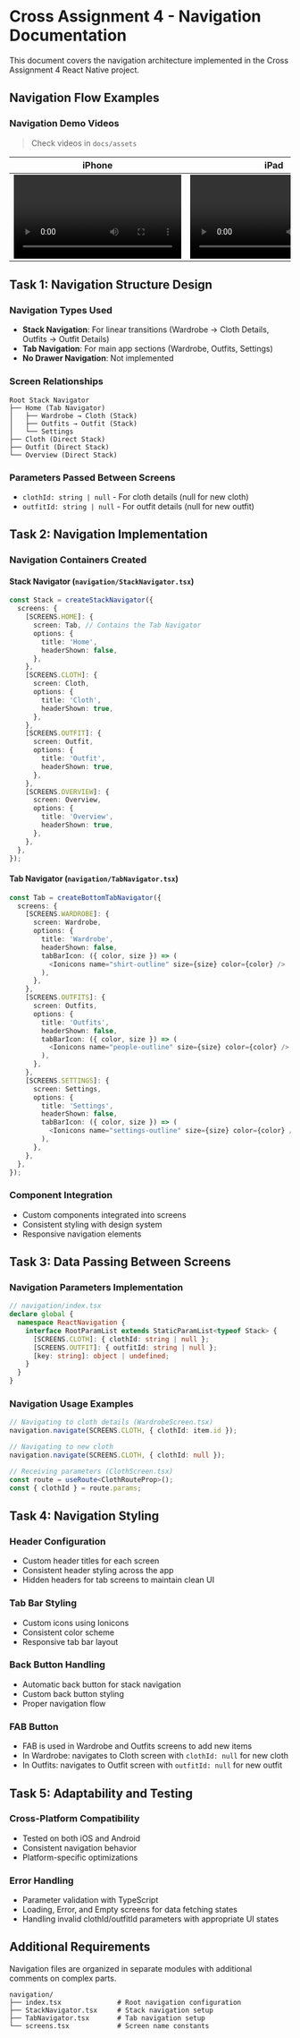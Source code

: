 # Cross Assignment 4 - Navigation Documentation

This document covers the navigation architecture implemented in the Cross Assignment 4 React Native project.

## Navigation Flow Examples

### Navigation Demo Videos

> Check videos in `docs/assets`

| iPhone                                  | iPad                                | Android                                   |
| --------------------------------------- | ----------------------------------- | ----------------------------------------- |
| ![iPhone](assets/navigation-iphone.mp4) | ![iPad](assets/navigation-ipad.mp4) | ![Android](assets/navigation-android.mp4) |

## Task 1: Navigation Structure Design

### Navigation Types Used

- **Stack Navigation**: For linear transitions (Wardrobe → Cloth Details, Outfits → Outfit Details)
- **Tab Navigation**: For main app sections (Wardrobe, Outfits, Settings)
- **No Drawer Navigation**: Not implemented

### Screen Relationships

```text
Root Stack Navigator
├── Home (Tab Navigator)
│   ├── Wardrobe → Cloth (Stack)
│   ├── Outfits → Outfit (Stack)
│   └── Settings
├── Cloth (Direct Stack)
├── Outfit (Direct Stack)
└── Overview (Direct Stack)
```

### Parameters Passed Between Screens

- `clothId: string | null` - For cloth details (null for new cloth)
- `outfitId: string | null` - For outfit details (null for new outfit)

## Task 2: Navigation Implementation

### Navigation Containers Created

#### Stack Navigator (`navigation/StackNavigator.tsx`)

```typescript
const Stack = createStackNavigator({
  screens: {
    [SCREENS.HOME]: {
      screen: Tab, // Contains the Tab Navigator
      options: {
        title: 'Home',
        headerShown: false,
      },
    },
    [SCREENS.CLOTH]: {
      screen: Cloth,
      options: {
        title: 'Cloth',
        headerShown: true,
      },
    },
    [SCREENS.OUTFIT]: {
      screen: Outfit,
      options: {
        title: 'Outfit',
        headerShown: true,
      },
    },
    [SCREENS.OVERVIEW]: {
      screen: Overview,
      options: {
        title: 'Overview',
        headerShown: true,
      },
    },
  },
});
```

#### Tab Navigator (`navigation/TabNavigator.tsx`)

```typescript
const Tab = createBottomTabNavigator({
  screens: {
    [SCREENS.WARDROBE]: {
      screen: Wardrobe,
      options: {
        title: 'Wardrobe',
        headerShown: false,
        tabBarIcon: ({ color, size }) => (
          <Ionicons name="shirt-outline" size={size} color={color} />
        ),
      },
    },
    [SCREENS.OUTFITS]: {
      screen: Outfits,
      options: {
        title: 'Outfits',
        headerShown: false,
        tabBarIcon: ({ color, size }) => (
          <Ionicons name="people-outline" size={size} color={color} />
        ),
      },
    },
    [SCREENS.SETTINGS]: {
      screen: Settings,
      options: {
        title: 'Settings',
        headerShown: false,
        tabBarIcon: ({ color, size }) => (
          <Ionicons name="settings-outline" size={size} color={color} />
        ),
      },
    },
  },
});
```

### Component Integration

- Custom components integrated into screens
- Consistent styling with design system
- Responsive navigation elements

## Task 3: Data Passing Between Screens

### Navigation Parameters Implementation

```typescript
// navigation/index.tsx
declare global {
  namespace ReactNavigation {
    interface RootParamList extends StaticParamList<typeof Stack> {
      [SCREENS.CLOTH]: { clothId: string | null };
      [SCREENS.OUTFIT]: { outfitId: string | null };
      [key: string]: object | undefined;
    }
  }
}
```

### Navigation Usage Examples

```typescript
// Navigating to cloth details (WardrobeScreen.tsx)
navigation.navigate(SCREENS.CLOTH, { clothId: item.id });

// Navigating to new cloth
navigation.navigate(SCREENS.CLOTH, { clothId: null });

// Receiving parameters (ClothScreen.tsx)
const route = useRoute<ClothRouteProp>();
const { clothId } = route.params;
```

## Task 4: Navigation Styling

### Header Configuration

- Custom header titles for each screen
- Consistent header styling across the app
- Hidden headers for tab screens to maintain clean UI

### Tab Bar Styling

- Custom icons using Ionicons
- Consistent color scheme
- Responsive tab bar layout

### Back Button Handling

- Automatic back button for stack navigation
- Custom back button styling
- Proper navigation flow

### FAB Button

- FAB is used in Wardrobe and Outfits screens to add new items
- In Wardrobe: navigates to Cloth screen with `clothId: null` for new cloth
- In Outfits: navigates to Outfit screen with `outfitId: null` for new outfit

## Task 5: Adaptability and Testing

### Cross-Platform Compatibility

- Tested on both iOS and Android
- Consistent navigation behavior
- Platform-specific optimizations

### Error Handling

- Parameter validation with TypeScript
- Loading, Error, and Empty screens for data fetching states
- Handling invalid clothId/outfitId parameters with appropriate UI states

## Additional Requirements

Navigation files are organized in separate modules with additional comments on complex parts.

```text
navigation/
├── index.tsx              # Root navigation configuration
├── StackNavigator.tsx     # Stack navigation setup
├── TabNavigator.tsx       # Tab navigation setup
└── screens.tsx            # Screen name constants
```
